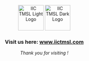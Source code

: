 <div align=center>

<br>


<img height=80 src="https://i.ibb.co/txNnVcw/iictmsl.png" alt="IIC TMSL Light Logo">
<img height=80 src="/profile/images/iictmsl.png#gh-light-mode-only" alt="IIC TMSL Dark Logo">

<br>

  ### Visit us here: www.iictmsl.com
  
</div>

<!-- 
# Visit us here -> <br> ![https://www.iictmsl.com/](/profile/images/webdesign.png)

# Members of the Tech Team ->
<table><tbody><tr>
 <td align="center"><a href="https://in.linkedin.com/in/akgorain" target="_blank" rel="nofollow"><img src="https://avatars.githubusercontent.com/u/6205151?v=4" alt="@AnkitKumarGorain" style="max-width:100%;" width="75px;"><br/>Ankit Kumar Gorain</a> </td>
 <td align="center"><a href="https://www.linkedin.com/in/aditya-seth-270833233/" target="_blank" rel="nofollow"><img src="https://avatars.githubusercontent.com/u/6205151?v=4" alt="@AdityaSeth777" style="max-width:100%;" width="75px;"><br/>Aditya Seth</a> </td>
 <td align="center"><a href="https://www.linkedin.com/in/ashhar-ali-ahmed-971aaa193" target="_blank" rel="nofollow"><img src="https://avatars.githubusercontent.com/u/6205151?v=4" alt="@AshharAliAhmed" style="max-width:100%;" width="75px;"><br/>Ashhar Ali Ahmed</a> </td>
</table>

 ![](https://www.animatedimages.org/data/media/562/animated-line-image-0359.gif)

<table><tbody><tr>
 <td align="center"><a href="https://www.linkedin.com/in/aaquib-ahmad-5a6809248" target="_blank" rel="nofollow"><img src="https://avatars.githubusercontent.com/u/6205151?v=4" alt="@AdityaSeth777" style="max-width:100%;" width="75px;"><br/>Aaquib Ahmad</a> </td>
 <td align="center"><a href="https://www.linkedin.com/in/adarsh-agrahari" target="_blank" rel="nofollow"><img src="https://avatars.githubusercontent.com/u/6205151?v=4" alt="@AdarshAgrahari" style="max-width:100%;" width="75px;"><br/>Adarsh Agrahari</a> </td>
 
 <td align="center"><a href="https://www.linkedin.com/in/rajgopal-kumar" target="_blank" rel="nofollow"><img src="https://avatars.githubusercontent.com/u/6205151?v=4" alt="@Rajgopal" style="max-width:100%;" width="75px;"><br/>Rajgopal Kumar</a> </td>
 <td align="center"><a href="https://www.linkedin.com/in/kumar-aditya-0ab61b234" target="_blank" rel="nofollow"><img src="https://avatars.githubusercontent.com/u/6205151?v=4" alt="@KumarAditya" style="max-width:100%;" width="75px;"><br/>Kumar Aditya</a> </td>
 <td align="center"><a href="https://www.linkedin.com/in/soumyata-sarkar-005793228" target="_blank" rel="nofollow"><img src="https://api.dicebear.com/5.x/lorelei/svg?seed=Tigger&backgroundColor=48cae4&radius=10" width="64" alt="@SoumyataSarkar" style="max-width:100%;" width="75px;"><br/>Soumyata Sarkar</a> </td></tr></tbody></table>
 
!--> 
 <p align="center"><i> Thank you for visiting !</i></p>
